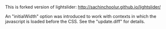 This is forked version of lightslider: http://sachinchoolur.github.io/lightslider/

An "initialWidth" option was introduced to work with contexts in which the javascript is loaded before the CSS. See the "update.diff" for details.
